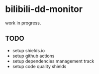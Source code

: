 # bilibili-dd-monitor

work in progress.

## TODO
- setup shields.io
- setup github actions
- setup dependencies management track
- setup code quality shields




